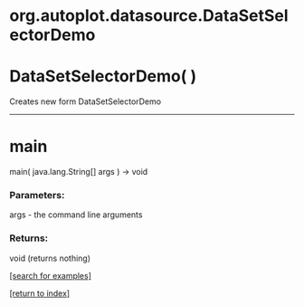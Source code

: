 # org.autoplot.datasource.DataSetSelectorDemo



# DataSetSelectorDemo( )
Creates new form DataSetSelectorDemo

***
<a name="main"></a>
# main
main( java.lang.String[] args ) &rarr; void



### Parameters:
args - the command line arguments

### Returns:
void (returns nothing)


<a href="https://github.com/autoplot/dev/search?q=main&unscoped_q=main">[search for examples]</a>

<a href="https://github.com/autoplot/documentation/blob/master/javadoc/index-all.md">[return to index]</a>

